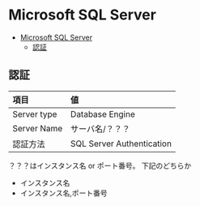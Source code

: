 # Microsoft SQL Server

- [Microsoft SQL Server](#microsoft-sql-server)
  - [認証](#認証)

## 認証

| 項目 | 値 |
| :--- | :--- |
| Server type | Database Engine |
| Server Name | サーバ名/？？？ |
| 認証方法 | SQL Server Authentication |

？？？はインスタンス名 or ポート番号。
下記のどちらか

- インスタンス名
- インスタンス名,ポート番号
